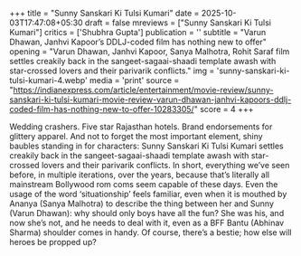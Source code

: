 +++
title = "Sunny Sanskari Ki Tulsi Kumari"
date = 2025-10-03T17:47:08+05:30
draft = false
mreviews = ["Sunny Sanskari Ki Tulsi Kumari"]
critics = ['Shubhra Gupta']
publication = ''
subtitle = "Varun Dhawan, Janhvi Kapoor’s DDLJ-coded film has nothing new to offer"
opening = "Varun Dhawan, Janhvi Kapoor, Sanya Malhotra, Rohit Saraf film settles creakily back in the sangeet-sagaai-shaadi template awash with star-crossed lovers and their parivarik conflicts."
img = 'sunny-sanskari-ki-tulsi-kumari-4.webp'
media = 'print'
source = "https://indianexpress.com/article/entertainment/movie-review/sunny-sanskari-ki-tulsi-kumari-movie-review-varun-dhawan-janhvi-kapoors-ddlj-coded-film-has-nothing-new-to-offer-10283305/"
score = 4
+++

Wedding crashers. Five star Rajasthan hotels. Brand endorsements for glittery apparel. And not to forget the most important element, shiny baubles standing in for characters: Sunny Sanskari Ki Tulsi Kumari settles creakily back in the sangeet-sagaai-shaadi template awash with star-crossed lovers and their parivarik conflicts. In short, everything we’ve seen before, in multiple iterations, over the years, because that’s literally all mainstream Bollywood rom coms seem capable of these days. Even the usage of the word ‘situationship’ feels familiar, even when it is mouthed by Ananya (Sanya Malhotra) to describe the thing between her and Sunny (Varun Dhawan): why should only boys have all the fun? She was his, and now she’s not, and he needs to deal with it, even as a BFF Bantu (Abhinav Sharma) shoulder comes in handy. Of course, there’s a bestie; how else will heroes be propped up?
